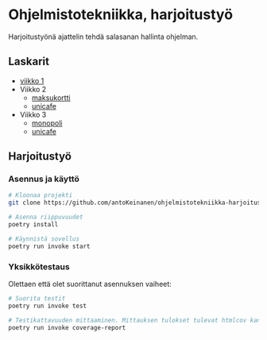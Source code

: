 # Ohjelmistotekniikka, harjoitustyö

Harjoitustyönä ajattelin tehdä salasanan hallinta ohjelman.

## Laskarit

- [viikko 1](https://github.com/antoKeinanen/ohjelmistotekniikka-harjoitus/blob/main/laskarit/viikko1.md)
- Viikko 2
  - [maksukortti](https://github.com/antoKeinanen/ohjelmistotekniikka-harjoitus/blob/main/laskarit/viikko2/maksukortti)
  - [unicafe](https://github.com/antoKeinanen/ohjelmistotekniikka-harjoitus/blob/main/laskarit/viikko2/unicafe)
- Viikko 3
  - [monopoli](https://github.com/antoKeinanen/ohjelmistotekniikka-harjoitus/blob/main/laskarit/viikko3/monopoli.md)
  - [unicafe](https://github.com/antoKeinanen/ohjelmistotekniikka-harjoitus/blob/main/laskarit/viikko3/sekvenssikaavio.md)

## Harjoitustyö

### Asennus ja käyttö

```bash
# Kloonaa projekti
git clone https://github.com/antoKeinanen/ohjelmistotekniikka-harjoitus.git

# Asenna riippuvuudet
poetry install

# Käynnistä sovellus
poetry run invoke start
```

### Yksikkötestaus

Olettaen että olet suorittanut asennuksen vaiheet:

```bash
# Suorita testit
poetry run invoke test

# Testikattavuuden mittaaminen. Mittauksen tulokset tulevat htmlcov kansioon
poetry run invoke coverage-report
```
